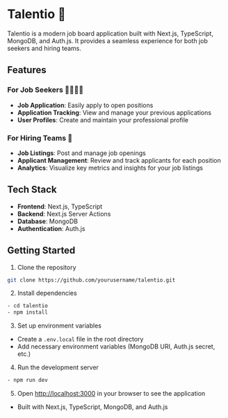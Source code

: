 # Talentio 🚀

Talentio is a modern job board application built with Next.js, TypeScript, MongoDB, and Auth.js. It provides a seamless experience for both job seekers and hiring teams.

## Features

### For Job Seekers 👨‍💼👩‍💼

- **Job Application**: Easily apply to open positions
- **Application Tracking**: View and manage your previous applications
- **User Profiles**: Create and maintain your professional profile

### For Hiring Teams 👥

- **Job Listings**: Post and manage job openings
- **Applicant Management**: Review and track applicants for each position
- **Analytics**: Visualize key metrics and insights for your job listings

## Tech Stack

- **Frontend**: Next.js, TypeScript
- **Backend**: Next.js Server Actions
- **Database**: MongoDB
- **Authentication**: Auth.js

## Getting Started

1. Clone the repository
```bash
git clone https://github.com/yourusername/talentio.git
```

2. Install dependencies
```bash
- cd talentio
- npm install
```

3. Set up environment variables
- Create a `.env.local` file in the root directory
- Add necessary environment variables (MongoDB URI, Auth.js secret, etc.)

4. Run the development server
```bash
- npm run dev
```

5. Open [http://localhost:3000](http://localhost:3000) in your browser to see the application

- Built with Next.js, TypeScript, MongoDB, and Auth.js
